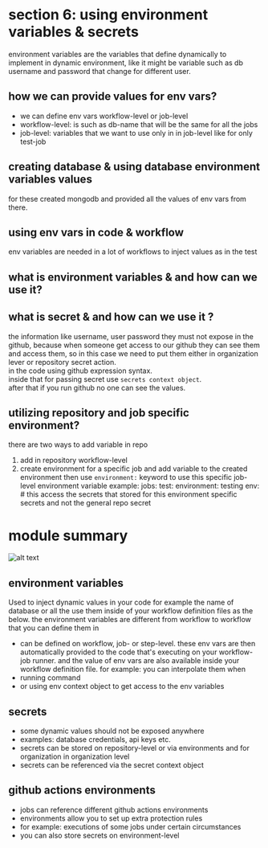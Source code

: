 # section 6: using environment variables & secrets
environment variables are the variables that define dynamically to implement in dynamic environment, like it might be variable such as db username and password that change for different user.
## how we can provide values for env vars?
- we can define env vars workflow-level or job-level
- workflow-level: is such as db-name that will be the same for all the jobs
- job-level: variables that we want to use only in in job-level like for only test-job
## creating database & using database environment variables values
for these created mongodb and provided all the values of env vars from there.
## using env vars in code & workflow
env variables are needed in a lot of workflows to inject values as in the test

## what is environment variables & and how can we use it?
## what is secret & and how can we use it ?
the information like username, user password they must not expose in the github, because when someone get access to our github they can see them and access them, so in this case we need to put them either in organization lever or repository secret action.  
in the code using github expression syntax.  
inside that for passing secret use `secrets context object`.  
after that if you run github no one can see the values.
## utilizing repository and job specific environment?
there are two ways to add variable in repo
1. add in repository workflow-level
2. create environment for a specific job and add variable to the created environment 
   then use `environment:` keyword to use this specific job-level environment variable 
   example:
   jobs:
      test: 
         environment: testing
         env:
         # this access the secrets that stored for this environment specific secrets and not the general repo secret
# module summary
![alt text](image.png)
## environment variables
Used to inject dynamic values in your code for example the name of database or all the use them inside of your workflow definition files as the below. the environment variables are different from workflow to workflow that you can define them in
- can be defined on workflow, job- or step-level.
these env vars are then automatically provided to the code that's executing on your workflow-job runner.
and the value of env vars are also available inside your workflow definition file.
for example:
you can interpolate them when 
- running command
- or using env context object to get access to the env variables
  
## secrets
- some dynamic values should not be exposed anywhere
- examples: database credentials, api keys etc.
- secrets can be stored on repository-level or via environments and for organization in organization level
- secrets can be referenced via the secret context object
  
## github actions environments
- jobs can reference different github actions environments
- environments allow you to set up extra protection rules
- for example: executions of some jobs under certain circumstances
- you can also store secrets on environment-level
  